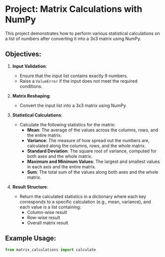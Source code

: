 # Project: Matrix Calculations with NumPy

This project demonstrates how to perform various statistical calculations on a list of numbers after converting it into a 3x3 matrix using NumPy.

## Objectives:

1. **Input Validation**:
   - Ensure that the input list contains exactly 9 numbers.
   - Raise a `ValueError` if the input does not meet the required conditions.

2. **Matrix Reshaping**:
   - Convert the input list into a 3x3 matrix using NumPy.

3. **Statistical Calculations**:
   - Calculate the following statistics for the matrix:
     - **Mean**: The average of the values across the columns, rows, and the entire matrix.
     - **Variance**: The measure of how spread out the numbers are, calculated along the columns, rows, and the whole matrix.
     - **Standard Deviation**: The square root of variance, computed for both axes and the whole matrix.
     - **Maximum and Minimum Values**: The largest and smallest values in each axis and the entire matrix.
     - **Sum**: The total sum of the values along both axes and the whole matrix.

4. **Result Structure**:
   - Return the calculated statistics in a dictionary where each key corresponds to a specific calculation (e.g., mean, variance), and each value is a list containing:
     - Column-wise result
     - Row-wise result
     - Overall matrix result

## Example Usage:

```python
from matrix_calculations import calculate

